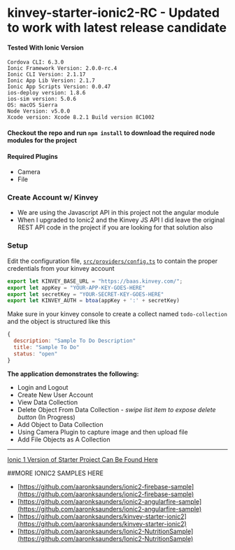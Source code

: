 # kinvey-starter-ionic2-RC - Updated to work with latest release candidate

#### Tested With Ionic Version 
```
Cordova CLI: 6.3.0
Ionic Framework Version: 2.0.0-rc.4
Ionic CLI Version: 2.1.17
Ionic App Lib Version: 2.1.7
Ionic App Scripts Version: 0.0.47
ios-deploy version: 1.8.6
ios-sim version: 5.0.6
OS: macOS Sierra
Node Version: v5.0.0
Xcode version: Xcode 8.2.1 Build version 8C1002
```

#### Checkout the repo and run `npm install` to download the required node modules for the project

#### Required Plugins
* Camera
* File

### Create Account w/ Kinvey
* We are using the Javascript API in this project not the angular module
* When I upgraded to Ionic2 and the Kinvey JS API I did leave the original REST API code in the project if you are looking for that solution also

### Setup
Edit the configuration file, [`src/providers/config.ts`](https://github.com/aaronksaunders/kinvey-starter-ionic2/blob/master/src/providers/config.ts) to contain the proper credentials from your kinvey account

```Javascript
export let KINVEY_BASE_URL = "https://baas.kinvey.com/";
export let appKey = "YOUR-APP-KEY-GOES-HERE"
export let secretKey = "YOUR-SECRET-KEY-GOES-HERE"
export let KINVEY_AUTH = btoa(appKey + ':' + secretKey)
```

Make sure in your kinvey console to create a collect named `todo-collection` and the object is structured like this
```Javascript
{
  description: "Sample To Do Description"
  title: "Sample To Do"
  status: "open"
}
```

**The application demonstrates the following:**
* Login and Logout
* Create New User Account
* View Data Collection
* Delete Object From Data Collection - *swipe list item to expose delete button* (In Progress)
* Add Object to Data Collection
* Using Camera Plugin to capture image and then upload file
* Add File Objects as A Collection

---
[Ionic 1 Version of Starter Project Can Be Found Here](https://github.com/aaronksaunders/kinvey-starter-ionic)

##MORE IONIC2 SAMPLES HERE
- [https://github.com/aaronksaunders/ionic2-firebase-sample](https://github.com/aaronksaunders/ionic2-firebase-sample)
- [https://github.com/aaronksaunders/ionic2-angularfire-sample](https://github.com/aaronksaunders/ionic2-angularfire-sample)
- [https://github.com/aaronksaunders/kinvey-starter-ionic2](https://github.com/aaronksaunders/kinvey-starter-ionic2)
- [https://github.com/aaronksaunders/Ionic2-NutritionSample](https://github.com/aaronksaunders/Ionic2-NutritionSample)
